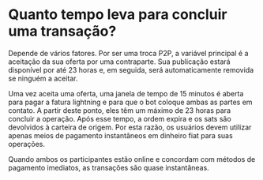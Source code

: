 # Quanto tempo leva para concluir uma transação?

Depende de vários fatores. Por ser uma troca P2P, a variável principal é a aceitação da sua oferta por uma contraparte. Sua publicação estará disponível por até 23 horas e, em seguida, será automaticamente removida se ninguém a aceitar.

Uma vez aceita uma oferta, uma janela de tempo de 15 minutos é aberta para pagar a fatura lightning e para que o bot coloque ambas as partes em contato. A partir deste ponto, eles têm um máximo de 23 horas para concluir a operação. Após esse tempo, a ordem expira e os sats são devolvidos à carteira de origem. Por esta razão, os usuários devem utilizar apenas meios de pagamento instantâneos em dinheiro fiat para suas operações.

Quando ambos os participantes estão online e concordam com métodos de pagamento imediatos, as transações são quase instantâneas.
